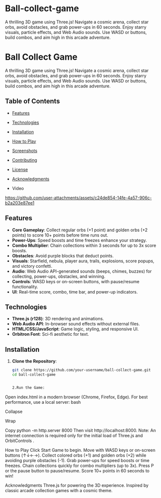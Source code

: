 # Ball-collect-game
A thrilling 3D game using Three.js! Navigate a cosmic arena, collect star orbs, avoid obstacles, and grab power-ups in 60 seconds. Enjoy starry visuals, particle effects, and Web Audio sounds. Use WASD or buttons, build combos, and aim high in this arcade adventure.

# Ball Collect Game

A thrilling 3D game using Three.js! Navigate a cosmic arena, collect star orbs, avoid obstacles, and grab power-ups in 60 seconds. Enjoy starry visuals, particle effects, and Web Audio sounds. Use WASD or buttons, build combos, and aim high in this arcade adventure.

## Table of Contents
- [Features](#features)
- [Technologies](#technologies)
- [Installation](#installation)
- [How to Play](#how-to-play)
- [Screenshots](#screenshots)
- [Contributing](#contributing)
- [License](#license)
- [Acknowledgments](#acknowledgments)

- Video

https://github.com/user-attachments/assets/c24de854-14fe-4a57-906c-b2a203e87ee1

## Features
- **Core Gameplay**: Collect regular orbs (+1 point) and golden orbs (+2 points) to score 10+ points before time runs out.
- **Power-Ups**: Speed boosts and time freezes enhance your strategy.
- **Combo Multiplier**: Chain collections within 3 seconds for up to 3x score boosts.
- **Obstacles**: Avoid purple blocks that deduct points.
- **Visuals**: Starfield, nebula, player aura, trails, explosions, score popups, and victory confetti.
- **Audio**: Web Audio API-generated sounds (beeps, chimes, buzzes) for collecting, power-ups, obstacles, and winning.
- **Controls**: WASD keys or on-screen buttons, with pause/resume functionality.
- **UI**: Real-time score, combo, time bar, and power-up indicators.

## Technologies
- **Three.js (r128)**: 3D rendering and animations.
- **Web Audio API**: In-browser sound effects without external files.
- **HTML/CSS/JavaScript**: Game logic, styling, and responsive UI.
- **Orbitron Font**: Sci-fi aesthetic for text.

## Installation
1. **Clone the Repository**:
   ```bash
   git clone https://github.com/your-username/ball-collect-game.git
   cd ball-collect-game


   2.Run the Game:
Open index.html in a modern browser (Chrome, Firefox, Edge).
For best performance, use a local server:
bash

Collapse

Wrap

Copy
python -m http.server 8000
Then visit http://localhost:8000.
Note: An internet connection is required only for the initial load of Three.js and OrbitControls .

How to Play
Click Start Game to begin.
Move with WASD keys or on-screen buttons (↑↓←→).
Collect colored orbs (+1) and golden orbs (+2) while avoiding purple obstacles (-1).
Grab power-ups for speed boosts or time freezes.
Chain collections quickly for combo multipliers (up to 3x).
Press P or the pause button to pause/resume.
Score 10+ points in 60 seconds to win!

Acknowledgments
Three.js for powering the 3D experience.
Inspired by classic arcade collection games with a cosmic theme.








